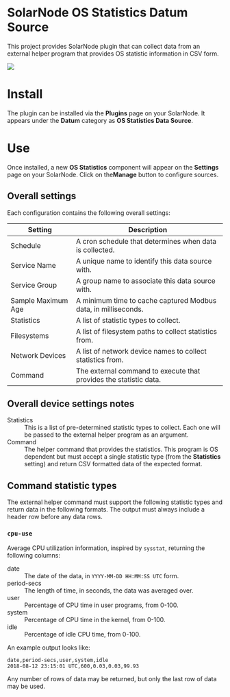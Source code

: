 # SolarNode OS Statistics Datum Source

This project provides SolarNode plugin that can collect data from an external
helper program that provides OS statistic information in CSV form.

![](solarnode-os-stats-settings.png)

# Install

The plugin can be installed via the **Plugins** page on your SolarNode. It
appears under the **Datum** category as **OS Statistics Data Source**.

# Use

Once installed, a new **OS Statistics** component will appear on the 
**Settings** page on your SolarNode. Click on the**Manage** button to configure
sources.

## Overall settings

Each configuration contains the following overall settings:

| Setting            | Description                                                                      |
|--------------------|----------------------------------------------------------------------------------|
| Schedule           | A cron schedule that determines when data is collected.                          |
| Service Name       | A unique name to identify this data source with.                                 |
| Service Group      | A group name to associate this data source with.                                 |
| Sample Maximum Age | A minimum time to cache captured Modbus data, in milliseconds.                   |
| Statistics         | A list of statistic types to collect.                                            |
| Filesystems        | A list of filesystem paths to collect statistics from.                           |
| Network Devices    | A list of network device names to collect statistics from.                       |
| Command            | The external command to execute that provides the statistic data.                |

## Overall device settings notes

<dl>
	<dt>Statistics</dt>
	<dd>This is a list of pre-determined statistic types to collect. Each one will be passed
	to the external helper program as an argument.</dd>
	<dt>Command</dt>
	<dd>The helper command that provides the statistics. This program is OS dependent but
	must accept a single statistic type (from the <b>Statistics</b> setting) and return CSV
	formatted data of the expected format.</dd>
</dl>


## Command statistic types

The external helper command must support the following statistic types and return data in the
following formats. The output must always include a header row before any data rows.

### `cpu-use`

Average CPU utilization information, inspired by `sysstat`, returning the following columns:

<dl>
  <dt>date</dt>
  <dd>The date of the data, in <code>YYYY-MM-DD HH:MM:SS UTC</code> form.</dd>
  <dt>period-secs</dt>
  <dd>The length of time, in seconds, the data was averaged over.</dd>
  <dt>user</dt>
  <dd>Percentage of CPU time in user programs, from 0-100.</dd>
  <dt>system</dt>
  <dd>Percentage of CPU time in the kernel, from 0-100.</dd>
  <dt>idle</dt>
  <dd>Percentage of idle CPU time, from 0-100.</dd>
</dl>

An example output looks like:

```
date,period-secs,user,system,idle
2018-08-12 23:15:01 UTC,600,0.03,0.03,99.93
```

Any number of rows of data may be returned, but only the last row of data may be used.

